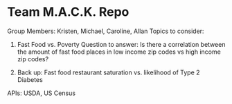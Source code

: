 # Team M.A.C.K. Repo

Group Members: Kristen, Michael, Caroline, Allan
Topics to consider: 
1. Fast Food vs. Poverty
  Question to answer: Is there a correlation between the amount of fast food places in low income zip codes vs high income zip codes?

2. Back up: Fast food restaurant saturation vs. likelihood of Type 2 Diabetes

APIs: USDA, US Census
